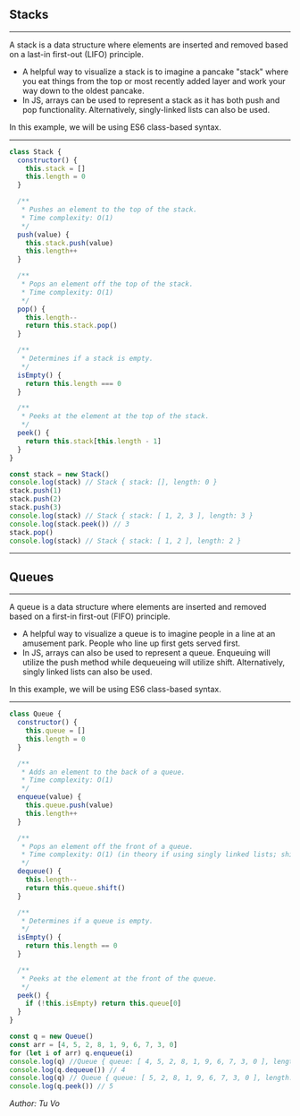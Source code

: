 ## Stacks

---

A stack is a data structure where elements are inserted and removed based on a last-in first-out (LIFO) principle.

- A helpful way to visualize a stack is to imagine a pancake "stack" where you eat things from the top or most recently added layer and work your way down to the oldest pancake.
- In JS, arrays can be used to represent a stack as it has both push and pop functionality. Alternatively, singly-linked lists can also be used.

In this example, we will be using ES6 class-based syntax.

---

```js
class Stack {
  constructor() {
    this.stack = []
    this.length = 0
  }

  /**
   * Pushes an element to the top of the stack.
   * Time complexity: O(1)
   */
  push(value) {
    this.stack.push(value)
    this.length++
  }

  /**
   * Pops an element off the top of the stack.
   * Time complexity: O(1)
   */
  pop() {
    this.length--
    return this.stack.pop()
  }

  /**
   * Determines if a stack is empty.
   */
  isEmpty() {
    return this.length === 0
  }

  /**
   * Peeks at the element at the top of the stack.
   */
  peek() {
    return this.stack[this.length - 1]
  }
}

const stack = new Stack()
console.log(stack) // Stack { stack: [], length: 0 }
stack.push(1)
stack.push(2)
stack.push(3)
console.log(stack) // Stack { stack: [ 1, 2, 3 ], length: 3 }
console.log(stack.peek()) // 3
stack.pop()
console.log(stack) // Stack { stack: [ 1, 2 ], length: 2 }
```

---

## Queues

---

A queue is a data structure where elements are inserted and removed based on a first-in first-out (FIFO) principle.

- A helpful way to visualize a queue is to imagine people in a line at an amusement park. People who line up first gets served first.
- In JS, arrays can also be used to represent a queue. Enqueuing will utilize the push method while dequeueing will utilize shift. Alternatively, singly linked lists can also be used.

In this example, we will be using ES6 class-based syntax.

---

```js
class Queue {
  constructor() {
    this.queue = []
    this.length = 0
  }

  /**
   * Adds an element to the back of a queue.
   * Time complexity: O(1)
   */
  enqueue(value) {
    this.queue.push(value)
    this.length++
  }

  /**
   * Pops an element off the front of a queue.
   * Time complexity: O(1) (in theory if using singly linked lists; shift may be an O(n) operation)
   */
  dequeue() {
    this.length--
    return this.queue.shift()
  }

  /**
   * Determines if a queue is empty.
   */
  isEmpty() {
    return this.length == 0
  }

  /**
   * Peeks at the element at the front of the queue.
   */
  peek() {
    if (!this.isEmpty) return this.queue[0]
  }
}

const q = new Queue()
const arr = [4, 5, 2, 8, 1, 9, 6, 7, 3, 0]
for (let i of arr) q.enqueue(i)
console.log(q) //Queue { queue: [ 4, 5, 2, 8, 1, 9, 6, 7, 3, 0 ], length: 10 }
console.log(q.dequeue()) // 4
console.log(q) // Queue { queue: [ 5, 2, 8, 1, 9, 6, 7, 3, 0 ], length: 9 }
console.log(q.peek()) // 5
```

_Author: Tu Vo_
